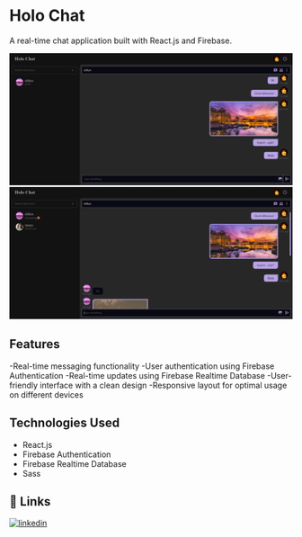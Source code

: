 # Holo Chat

A real-time chat application built with React.js and Firebase.

![UI1 Screenshot](src/images/ui1.png)
![UI2 Screenshot](src/images/ui2.png)

## Features 

-Real-time messaging functionality
-User authentication using Firebase Authentication
-Real-time updates using Firebase Realtime Database
-User-friendly interface with a clean design
-Responsive layout for optimal usage on different devices

## Technologies Used

- React.js
- Firebase Authentication
- Firebase Realtime Database
- Sass

## 🔗 Links
[![linkedin](https://img.shields.io/badge/linkedin-0A66C2?style=for-the-badge&logo=linkedin&logoColor=white)](https://www.linkedin.com/in/aj-nithya-b68103232/)
